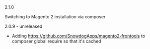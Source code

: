 2.1.0

Switching to Magento 2 installation via composer

2.0.9 - unreleased

* Adding https://github.com/SnowdogApps/magento2-frontools to composer global require so that it's cached
